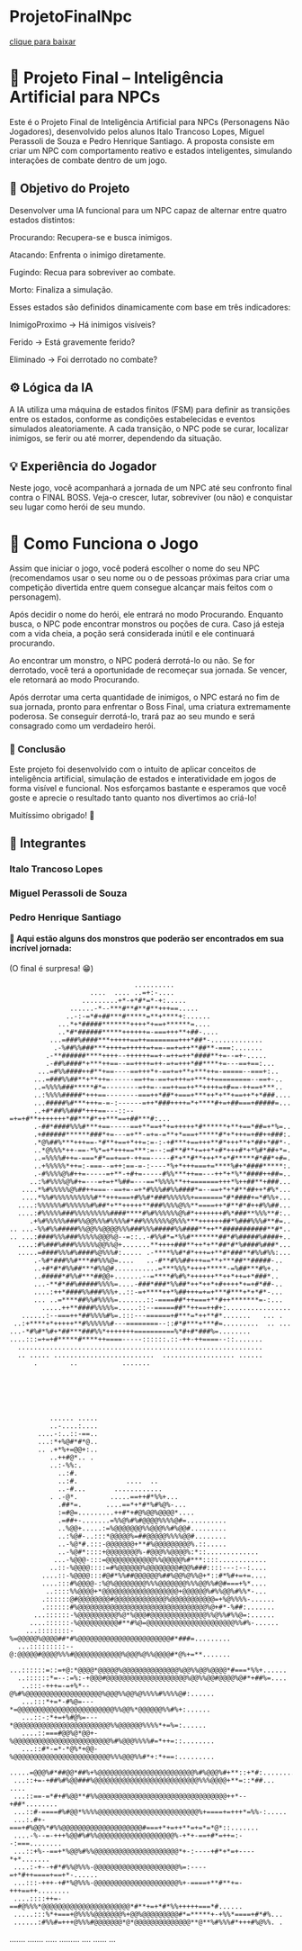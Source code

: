 # ProjetoFinalNpc

[clique para baixar](https://github.com/ItaloTL/ProjetoFinalNpc/raw/refs/heads/main/dist/publish.zip)

# 🧠 Projeto Final – Inteligência Artificial para NPCs
Este é o Projeto Final de Inteligência Artificial para NPCs (Personagens Não Jogadores), desenvolvido pelos alunos Italo Trancoso Lopes, Miguel Perassoli de Souza e Pedro Henrique Santiago. A proposta consiste em criar um NPC com comportamento reativo e estados inteligentes, simulando interações de combate dentro de um jogo.

## 🎯 Objetivo do Projeto
Desenvolver uma IA funcional para um NPC capaz de alternar entre quatro estados distintos:

Procurando: Recupera-se e busca inimigos.

Atacando: Enfrenta o inimigo diretamente.

Fugindo: Recua para sobreviver ao combate.

Morto: Finaliza a simulação.

Esses estados são definidos dinamicamente com base em três indicadores:

InimigoProximo → Há inimigos visíveis?

Ferido → Está gravemente ferido?

Eliminado → Foi derrotado no combate?

## ⚙️ Lógica da IA
A IA utiliza uma máquina de estados finitos (FSM) para definir as transições entre os estados, conforme as condições estabelecidas e eventos simulados aleatoriamente.
A cada transição, o NPC pode se curar, localizar inimigos, se ferir ou até morrer, dependendo da situação.

## 💡 Experiência do Jogador
Neste jogo, você acompanhará a jornada de um NPC até seu confronto final contra o FINAL BOSS. Veja-o crescer, lutar, sobreviver (ou não) e conquistar seu lugar como herói de seu mundo.

# 👾 Como Funciona o Jogo
Assim que iniciar o jogo, você poderá escolher o nome do seu NPC (recomendamos usar o seu nome ou o de pessoas próximas para criar uma competição divertida entre quem consegue alcançar mais feitos com o personagem).

Após decidir o nome do herói, ele entrará no modo Procurando. Enquanto busca, o NPC pode encontrar monstros ou poções de cura. Caso já esteja com a vida cheia, a poção será considerada inútil e ele continuará procurando.

Ao encontrar um monstro, o NPC poderá derrotá-lo ou não. Se for derrotado, você terá a oportunidade de recomeçar sua jornada. Se vencer, ele retornará ao modo Procurando.

Após derrotar uma certa quantidade de inimigos, o NPC estará no fim de sua jornada, pronto para enfrentar o Boss Final, uma criatura extremamente poderosa. Se conseguir derrotá-lo, trará paz ao seu mundo e será consagrado como um verdadeiro herói.

### 📌 Conclusão

Este projeto foi desenvolvido com o intuito de aplicar conceitos de inteligência artificial, simulação de estados e interatividade em jogos de forma visível e funcional.
Nos esforçamos bastante e esperamos que você goste e aprecie o resultado tanto quanto nos divertimos ao criá-lo!

Muitíssimo obrigado! 🤗

## 👥 Integrantes
### Italo Trancoso Lopes
### Miguel Perassoli de Souza
### Pedro Henrique Santiago

#### 🤯 Aqui estão alguns dos monstros que poderão ser encontrados em sua incrível jornada:
(O final é surpresa! 😁)


                                                                             
                                   ..........                                
                        ....  .... ..=+:-....                                
                      .........+*-+*#*=*-+:.....                             
                   ......-*--***#**#**#**+++==.....                          
                  ..-:-=*#+##***#*****=**+****+:......                       
                ...*+*#####*******++++*+==+******=....                       
                ..*#*######*****++++++=-===+++**+##-....                     
              ...=###%####***+++++==++========+++*##*-.............          
               .-%##%%###***++++=+++++=+==-==+=++**##**-===:.......          
             .-**######****++++--++++++==+-=++=++*####**+=--=+-.....         
             .-##%####*+***++==--==++++=++-=+=+++*##****+=---==+==:...       
           ...=#%%####++#**+==----==+++*+-==+=+**+***++=-=====--===+:..      
          ...=###%%##**+**++=------==++=-==+=+++=+***++=========--==+-..     
          ..=%%%%###*****#*=--------=++=--==++==++**++++=+#==-++==+***..     
          ..:%%%%#####*+++==--------===++*##*+===+***++*+**+==++*+*###....   
          ...#####%#***+++=-=-:------=++*###++++=*+****#+=+##===+#####=...   
          ..+#*##%%###*+++==---::--=+=+#**+++++++*##***#*++***==+##***#:...  
          .-##*####%%%#***+==-----==+**==+*+=+++++*#******+**+==*##=+*%=..   
          .+######******###*+=---=+**-=+=-=**+*===+*****#*+*+++=+##++###:.   
          .*@%##%***+++==-*#**+==+*++=:=-:-+#***+==+++**#*+++**+*##+*##*-.   
          ..*@%%%*++-==-*%*=+*+++==***:=--:=#**#**+=++*+#*+++#*+*%#*##+*=.   
          ..=%%%%#++=-===*#*==+==+-++==-----#*+**#**+++**+*#*****#*##*+#=.   
          ..+%%%%%*++=:-===--=++:==-=-:----*%+*+++===+=****%#+*####*****:.   
          .-#%%%%@%#++=-----=+**-+#+=-----#%%***++==---++*+*%**####++##=..   
         ..:%#%%%%@%#+=---=+=+*%##=---==*%%%%**++=======+++*%++##**+###...   
       ....*%#%%%%%@%##++===--==+=-=+*#%%%##%%####*=--==+*+*#**##++*#%*...   
       ....*%%#%%%%%%%%%%#**+++===+#%%#*###%%%%%%+=======*#*####+=*#%%+...   
      ....:%%%%%%#%%%%%%#%##*+**+++++**###%%%%@%%**====++*#**#*#++#%%##...   
      ....:#%%%%%###%%%%%%%%%####****#%#%%%%%%@%#*+++++++#%*###**%%%**#:..   
         .+%#%%%%%###%%@@%%%#%%%%#*##%%%%%%%@%%%***++++++##*%###%%%#**#=..   
    .. ...-%%#%%#####%%@@%%@@@@%%%###%%%#####%%####**++**###########**#*..   
    .. ...:####%%%###%%%%%@@@%@--=::..-#%%#*=*%%#*******##*#%#####%####+..   
      ....:#%###%###%%%%%%@@%%@+.......**++++###**++*+**##*#*%####%###*...   
      .....=####%%%#%####%@%%%#:..... .-****%%#*#*+++=+**#*###**#%%#%%:...   
          .-%#*###%%#***##%%%@=....   ..-#**#%%##+++==**+***##**#####-..     
          ..+#*#*#%%##***#%%@#...........=***%%%*++++*****-=%##***#%+..      
          ..#####*#%%#***##@@+.......--=****#%#%*++++++**++*++=+*###*..      
          ...-**#*##%#####%%%%=....-###*###*%%##*++*++*+#++++*+=+#*##-..     
          ....:++*####%%###%%%+..::-=+****++*%##+++=+=+***#***+*+*#*-...     
          ... ..=****##%%#%%%%=.......::-====##*++===+**#++*******=-:...     
            .....++**####%%%%%=.....::--=====##**++==++#+:................   
       ......:--===++*##%%%%#%=.:::---======+#***=*++**#*.......   ... .     
     ..:+****+*+++++**#%%%%%%#---========--::#*#***+***#=.........  .. ...   
    ...-*#%#*%#+*##***###%%*+++++++==========%*#+#*###%=........             
    ....:::=+=+#*****#****++====-----::::::.::-++-++====--::.......          
      .............................................................          
      .. ..... .........................  .................. ......          
          .        ..           .......                                      
                                                                             
                                                                             




              ...... .....                                                    
              ..-....:....                                                   
           ....-:..::-==..                                                   
           ...:*+%@#*#*@..                                                   
           .. .+*%+=@@+:..                                                   
              ..++#@*.. .                                                    
              ..:-%%:.                                                       
                ..:#.                                                        
                ..:#.            ....  ..                                    
                ..-#...       ............                                   
              . .-@*.        .....==++#*%%+...                               
                .##*=.      ....==*+*#*%#%@%-...                             
                :=#@=.........++#*+#@%@@%@@@@*....                           
                .=##+-.......=%%@%#%#@@@@%%%%@#=..........                   
                ..%@@+.....:=%@@@@@@@%%@@@%%#%@@#.........                   
                ..:%@#-..:::*@@@@@%=##@@@@@%%%%@@#........                   
                ..-%@*#.:::-@@@@@@@+**#%@@@@@@@@@%.::.....                   
                ..-%@#*::::+@@@@@@@@%-#@@@%%@@@@%:*::.............           
               ...-%@@@-:::=@@@@@@@@@@@@%%@@@@@%#***::::............         
              ..::-%@@@@::::=#%@@@@@@%@@@@@@@@#@@%###::::---:--:....         
            ....::-%@@@@:::#@#*%%##@@@@@@%##%@@%@%%@+*::#*%#+=+=....         
            ....:::#%@@@@-:%@%@@@@@@@@%%%@@@@@@@%%%@@%%#@#===+%*....         
             ..::::%%@@@@+*@@@@@@@@@@@@@@@@@@@+@@@@@@%#%%@@%#%%*-...         
            .::::::@#@@@@@@@@#@@@@@@@@@@@@@%@@@@@@@@@@@=+%@%%%%-......       
            .::::::#%@@@@@@@@@@@@@@@@@@@@@@@@@@@@@@@@%@+#*-%##:.......       
          ...::::::-%@@@@@@@@@@%@*%@@@#@@@@@@@@@@@@@@%%@%%#%%@=:......       
         ....::::::-%@@@@@@@@@@#**#%@=@@@@@@@@@@@@@@@@@@@@@@%%#%-......      
        ...::::::::-%=@@@@@%@@@@##*#%@@@@@@@@@@@@@@@@@@@@@@@#*###=.........  
      ...:::::::::--@:@@@@@#@@@@%%%#@@@@@@@@@@@@%@@@%@%%@@@@#*@%+=**.......  
      ...::::::=::=+@:*@@@@*@@@@@%@@@@@@@@@@@@@@%@@%%@@%@@@@*#===*%%+......  
      ..::::::*=--:=%:-+@@@#@@@@@@@@@@@@@@@@@@@@%@@%%@@#@@@@%@#*+##%=....    
       ..:::-+++=-=+%*--@%#%@@@@@@@@@@@@@@@@@@@%@@@%%@@%@%%%%#%%%%@#:......  
       ...:::*+=*-#%@=---*=@@@@@@@@@@@@@@@@@@@@@@@@%%@@%*@@@@@@%%#%+:......  
       ...::-:*+=+%#@%=---*@@@@@@@@@@@@@@@@@@@@@@@@%%@@@@@@%%%%*+=%=:......  
       ....::===#@@%@*@@+-%@@@@@@@@@@@@@@@@@@@@@@@@%#%@@@%%%%#=*++=::........
       ...::#*-=*-*@%*+@@-%@@@@@@@@@@@@@@@@@@@@@@@@%%%@@@%%#*+:*+==:.........
     .....=@@@%#*##@@*##%+%@@@@@@@@@@@@@@@@@@@@@@@@%#%@@@%#+**::+*#:.........
     ...::+=-+##%#%@@###%@@@@@@@@@@@@@@@@@@@@@@@@@@%%%@@@@+**=::*##... ....  
     ...::==-=*#+#%@@**#%%@@@@@@@@@@@@@@@@@@@@@@@@@@@@@@@@++*--+##*........  
     ...::#-====#%#@@*%%%%@@@@@@@@@@@@@@@@@@@@@@@@@%+====+=+++*=%%-:.....    
     ...:.#+-===+#%@@%*#%%@@@@@@@@@@@@@@@@@@@@#===+*+=++**=+=*=*@*::.......  
     ....-%--=-+++%@@#%#%%@@@@@@@@@@@@@@@@@@@%-+*+-==+#*=++=:--:===........  
     ...::+%--==+*%@@%#%%@@@@@@@@@@@@@@@@@@@@@*+-:----+#*+*=+----*+*.......  
     ....:-+--+#*#%%@%%%-@@@@@@@@@@@@@@@@@@@@@%=:----=+*#++====+==+*-......  
     ...:::-+++-+#*%@%%%-@@@@@@@@@@@@@@@@@@@@@%+-====+**#**+=-+++==++........
     ....::::++=-==#@%%%*@@@@@@@@@@@@@@@@@@@@@@*#**+=+*#*%%+++++===*#......  
     .....:::%*+===+@%%%%@@@@@@@%+@@%@@@@@@@@@#*=*****+-+%%*====+#*#%...     
     ......:#%%#=+++@%%%#@@@@@@@*@*@@@@@@@@@@@@@@**@**%#%%%#*+++#%@%%. .  
  .......              .......       ..... .........  ....    ......      ... 
